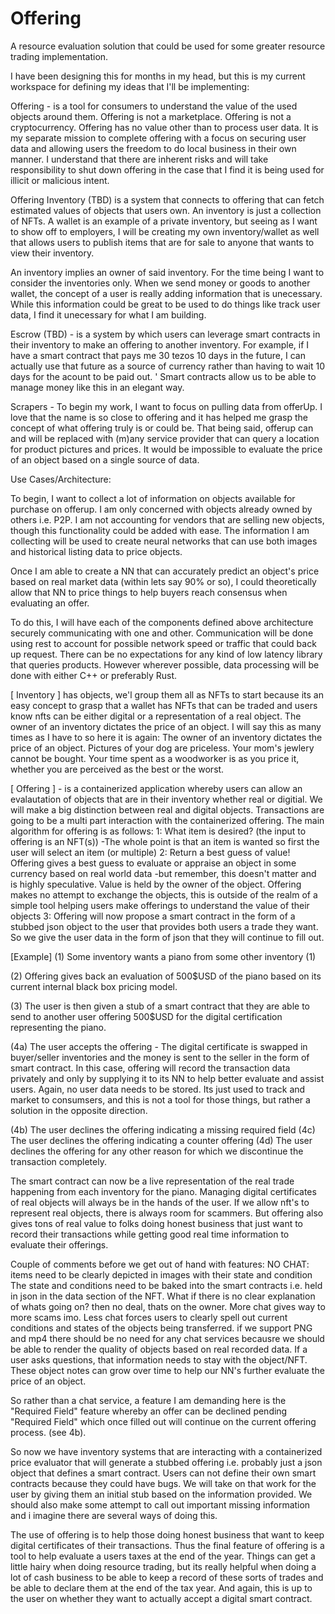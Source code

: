 # Offering
A resource evaluation solution that could be used for some greater resource trading implementation.


I have been designing this for months in my head, but this is my current workspace for defining my ideas that I'll be implementing:

Offering - is a tool for consumers to understand the value of the used objects around them.  Offering is not a marketplace. Offering is not a cryptocurrency. Offering has no value other than to process user data.
It is my separate mission to complete offering with a focus on securing user data and allowing users the freedom to do local business in their own manner.
I understand that there are inherent risks and will take responsibility to shut down offering in the case that I find it is being used for illicit or malicious intent.

Offering Inventory (TBD) is a system that connects to offering that can fetch estimated values of objects that users own. An inventory is just a collection of NFTs. A wallet is an example of a private inventory, but seeing as I want to show off to employers, I will be creating my own inventory/wallet as well that allows users to publish items that are for sale to anyone that wants to view their inventory.

An inventory implies an owner of said inventory. For the time being I want to consider the inventories only. When we send money or goods to another wallet, the concept of a user is really adding information that is unecessary.  While this information could be great to be used to do things like track user data, I find it unecessary for what I am building.

Escrow (TBD) - is a system by which users can leverage smart contracts in their inventory to make an offering to another inventory. For example, if I have a smart contract that pays me 30 tezos 10 days in the future, I can actually use that future as a source of currency rather than having to wait 10 days for the acount to be paid out. '
Smart contracts allow us to be able to manage money like this in an elegant way.

Scrapers - To begin my work, I want to focus on pulling data from offerUp. I love that the name is so close to offering and it has helped me grasp the concept of what offering truly is or could be.
That being said, offerup can and will be replaced with (m)any service provider that can query a location for product pictures and prices. It would be impossible to evaluate the price of an object based on a single source of data.

Use Cases/Architecture:

To begin, I want to collect a lot of information on objects available for purchase on offerup. I am only concerned with objects already owned by others i.e. P2P.  I am not accounting for vendors that are selling new objects, though this functionality could be added with ease.
The information I am collecting will be used to create neural networks that can use both images and historical listing data to price objects.

Once I am able to create a NN that can accurately predict an object's price based on real market data (within lets say 90% or so), I could theoretically allow that NN to price things to help buyers reach consensus when evaluating an offer.

To do this, I will have each of the components defined above architecture securely communicating with one and other. Communication will be done using rest to account for possible network speed or traffic that could back up request. There can be no expectations for any kind of low latency library that queries products. However wherever possible, data processing will be done with either C++ or preferably Rust.

[ Inventory ] has objects, we'l group them all as NFTs to start because its an easy concept to grasp that a wallet has NFTs that can be traded and users know nfts can be either digital or a representation of a real object. The owner of an inventory dictates the price of an object. I will say this as many times as I have to so here it is again: The owner of an inventory dictates the price of an object. Pictures of your dog are priceless. Your mom's jewlery cannot be bought. Your time spent as a woodworker is as you price it, whether you are perceived as the best or the worst. 

[ Offering ] - is a containerized application whereby users can allow an evalautation of objects that are in their inventory whether real or digitial. We will make a big distinction between real and digital objects. Transactions are going to be a multi part interaction with the containerized offering. The main algorithm for offering is as follows:
1: What item is desired? (the input to offering is an NFT(s)) -The whole point is that an item is wanted so first the user will select an item (or multiple)
2: Return a best guess of value! Offering gives a best guess to evaluate or appraise an object in some currency based on real world data
  -but remember, this doesn't matter and is highly speculative. Value is held by the owner of the object. Offering makes no attempt to exchange the objects, this is outside of the realm of a simple tool helping users make offerings to understand the value of their objects
3: Offering will now propose a smart contract in the form of a stubbed json object to the user that provides both users a trade they want. So we give the user data in the form of json that they will continue to fill out. 

[Example]
(1) Some inventory wants a piano from some other inventory (1)

(2) Offering gives back an evaluation of 500$USD of the piano based on its current internal black box pricing model. 

(3) The user is then given a stub of a smart contract that they are able to send to another user offering 500$USD for the digital certification representing the piano.

(4a) The user accepts the offering - The digital certificate is swapped in buyer/seller inventories and the money is sent to the seller in the form of smart contract. In this case, offering will record the transaction data privately and only by supplying it to its NN to help better evaluate and assist users. Again, no user data needs to be stored. Its just used to track and market to consumsers, and this is not a tool for those things, but rather a solution in the opposite direction.

(4b) The user declines the offering indicating a missing required field
(4c) The user declines the offering indicating a counter offering
(4d) The user declines the offering for any other reason for which we discontinue the transaction completely.

The smart contract can now be a live representation of the real trade happening from each inventory for the piano. Managing digital certificates of real objects will always be in the hands of the user. If we allow nft's to represent real objects, there is always room for scammers. But offering also gives tons of real value to folks doing honest business that just want to record their transactions while getting good real time information to evaluate their offerings. 

Couple of comments before we get out of hand with features:
NO CHAT: items need to be clearly depicted in images with their state and condition
The state and conditions need to be baked into the smart contracts i.e. held in json in the data section of the NFT. What if there is no clear explanation of whats going on? then no deal, thats on the owner. More chat gives way to more scams imo. Less chat forces users to clearly spell out current conditions and states of the objects being transferred. if we support PNG and mp4 there should be no need for any chat services becausre we should be able to render the quality of objects based on real recorded data. If a user asks questions, that information needs to stay with the object/NFT. These object notes can grow over time to help our NN's further evaluate the price of an object. 

So rather than a chat service, a feature I am demanding here is the "Required Field" feature whereby an offer can be declined pending "Required Field" which once filled out will continue on the current offering process. (see 4b).

So now we have inventory systems that are interacting with a containerized price evaluator that will generate a stubbed offering i.e. probably just a json object that defines a smart contract. Users can not define their own smart contracts because they could have bugs. We will take on that work for the user by giving them an initial stub based on the information provided. We should also make some attempt to call out important missing information and i imagine there are several ways of doing this. 

The use of offering is to help those doing honest business that want to keep digital certificates of their transactions. Thus the final feature of offering is a tool to help evaluate a users taxes at the end of the year. Things can get a little hairy when doing resource trading, but its really helpful when doing a lot of cash business to be able to keep a record of these sorts of trades and be able to declare them at the end of the tax year. And again, this is up to the user on whether they want to actually accept a digital smart contract. 








